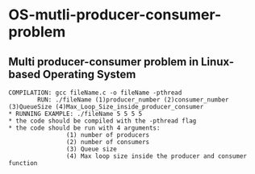# OS-mutli-producer-consumer-problem
## Multi producer-consumer problem in Linux-based Operating System
```
COMPILATION: gcc fileName.c -o fileName -pthread
        RUN: ./fileName (1)producer_number (2)consumer_number (3)QueueSize (4)Max_Loop_Size_inside_producer_consumer
* RUNNING EXAMPLE: ./fileName 5 5 5 5
* the code should be compiled with the -pthread flag
* the code should be run with 4 arguments:
                (1) number of producers
                (2) number of consumers
                (3) Queue size
                (4) Max loop size inside the producer and consumer function
```
